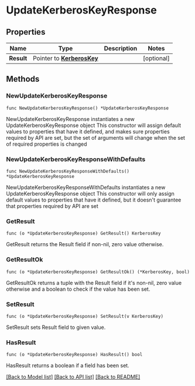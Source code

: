 # UpdateKerberosKeyResponse

## Properties

Name | Type | Description | Notes
------------ | ------------- | ------------- | -------------
**Result** | Pointer to [**KerberosKey**](KerberosKey.md) |  | [optional] 

## Methods

### NewUpdateKerberosKeyResponse

`func NewUpdateKerberosKeyResponse() *UpdateKerberosKeyResponse`

NewUpdateKerberosKeyResponse instantiates a new UpdateKerberosKeyResponse object
This constructor will assign default values to properties that have it defined,
and makes sure properties required by API are set, but the set of arguments
will change when the set of required properties is changed

### NewUpdateKerberosKeyResponseWithDefaults

`func NewUpdateKerberosKeyResponseWithDefaults() *UpdateKerberosKeyResponse`

NewUpdateKerberosKeyResponseWithDefaults instantiates a new UpdateKerberosKeyResponse object
This constructor will only assign default values to properties that have it defined,
but it doesn't guarantee that properties required by API are set

### GetResult

`func (o *UpdateKerberosKeyResponse) GetResult() KerberosKey`

GetResult returns the Result field if non-nil, zero value otherwise.

### GetResultOk

`func (o *UpdateKerberosKeyResponse) GetResultOk() (*KerberosKey, bool)`

GetResultOk returns a tuple with the Result field if it's non-nil, zero value otherwise
and a boolean to check if the value has been set.

### SetResult

`func (o *UpdateKerberosKeyResponse) SetResult(v KerberosKey)`

SetResult sets Result field to given value.

### HasResult

`func (o *UpdateKerberosKeyResponse) HasResult() bool`

HasResult returns a boolean if a field has been set.


[[Back to Model list]](../README.md#documentation-for-models) [[Back to API list]](../README.md#documentation-for-api-endpoints) [[Back to README]](../README.md)



